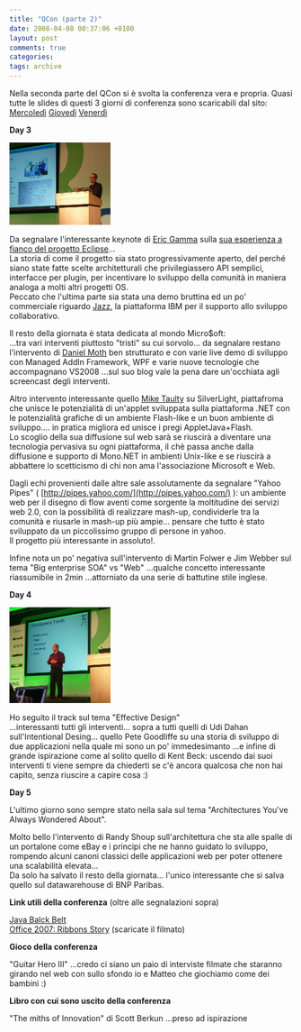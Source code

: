 ```yaml
---
title: "QCon (parte 2)"
date: 2008-04-08 00:37:06 +0100
layout: post
comments: true
categories:
tags: archive
---
```


Nella seconda parte del QCon si è svolta la conferenza vera e propria. Quasi tutte le slides di questi 3 giorni di conferenza sono scaricabili dal sito: [Mercoledì](http://jaoo.dk/london-2008/schedule/wednesday.jsp) [Giovedì](http://jaoo.dk/london-2008/schedule/thursday.jsp) [Venerdì](http://jaoo.dk/london-2008/schedule/friday.jsp)
<!--more-->

**Day 3**

[![Erich Gamma](/assets/images/posts_2008_qcon/imgp1707t.jpg)](/assets/images/posts_2008_qcon/imgp1707.jpg)

Da segnalare l'interessante keynote di [Eric Gamma](http://en.wikipedia.org/wiki/Erich_Gamma) sulla [sua esperienza a fianco del progetto Eclipse](http://jaoo.dk/london-2008/file?path=/qcon-london-2008/slides/ErichGamma_qcon2008.pdf)...  
La storia di come il progetto sia stato progressivamente aperto, del perché siano state fatte scelte architetturali che privilegiassero API semplici, interfacce per plugin, per incentivare lo sviluppo della comunità in maniera analoga a molti altri progetti OS.  
Peccato che l'ultima parte sia stata una demo bruttina ed un po' commerciale riguardo [Jazz](http://jazz.net), la piattaforma IBM per il supporto allo sviluppo collaborativo.

Il resto della giornata è stata dedicata al mondo Micro$oft:  
...tra vari interventi piuttosto "tristi" su cui sorvolo... da segnalare restano l'intervento di [Daniel Moth](http://www.danielmoth.com/Blog/) ben strutturato e con varie live demo di sviluppo con Managed AddIn Framework, WPF e varie nuove tecnologie che accompagnano VS2008 ...sul suo blog vale la pena dare un'occhiata agli screencast degli interventi.

Altro intervento interessante quello [Mike Taulty](http://mtaulty.com/) su SilverLight, piattafroma che unisce le potenzialità di un'applet sviluppata sulla piattaforma .NET con le potenzialità grafiche di un ambiente Flash-like e un buon ambiente di sviluppo.... in pratica migliora ed unisce i pregi AppletJava+Flash.  
Lo scoglio della sua diffusione sul web sarà se riuscirà a diventare una tecnologia pervasiva su ogni piattaforma, il chè passa anche dalla diffusione e supporto di Mono.NET in ambienti Unix-like e se riuscirà a abbattere lo scetticismo di chi non ama l'associazione Microsoft e Web.

Dagli echi provenienti dalle altre sale assolutamente da segnalare "Yahoo Pipes" ( [http://pipes.yahoo.com/](http://pipes.yahoo.com/) ): un ambiente web per il disegno di flow aventi come sorgente la moltitudine dei servizi web 2.0, con la possibilità di realizzare mash-up, condividerle tra la comunità e riusarle in mash-up più ampie... pensare che tutto è stato sviluppato da un piccolissimo gruppo di persone in yahoo.  
Il progetto più interessante in assoluto!.

Infine nota un po' negativa sull'intervento di Martin Folwer e Jim Webber sul tema "Big enterprise SOA" vs "Web" ...qualche concetto interessante riassumibile in 2min ...attorniato da una serie di battutine stile inglese.

**Day 4**

[![Kent Beck](/assets/images/posts_2008_qcon/imgp1729t.jpg)](/assets/images/posts_2008_qcon/imgp1729.jpg)

Ho seguito il track sul tema "Effective Design"  
...interessanti tutti gli interventi... sopra a tutti quelli di Udi Dahan sull'Intentional Desing... quello Pete Goodliffe su una storia di sviluppo di due applicazioni nella quale mi sono un po' immedesimanto ...e infine di grande ispirazione come al solito quello di Kent Beck: uscendo dai suoi interventi ti viene sempre da chiederti se c'è ancora qualcosa che non hai capito, senza riuscire a capire cosa :)

**Day 5**

L'ultimo giorno sono sempre stato nella sala sul tema "Architectures You've Always Wondered About".

Molto bello l'intervento di Randy Shoup sull'architettura che sta alle spalle di un portalone come eBay e i principi che ne hanno guidato lo sviluppo, rompendo alcuni canoni classici delle applicazioni web per poter ottenere una scalabilità elevata...  
Da solo ha salvato il resto della giornata... l'unico interessante che si salva quello sul datawarehouse di BNP Paribas.

**Link utili della conferenza** (oltre alle segnalazioni sopra)

[Java Balck Belt](http://www.javablackbelt.com/)  
[Office 2007: Ribbons Story](http://blogs.msdn.com/jensenh/archive/2008/03/12/the-story-of-the-ribbon.aspx) (scaricate il filmato)

**Gioco della conferenza**

"Guitar Hero III" ...credo ci siano un paio di interviste filmate che staranno girando nel web con sullo sfondo io e Matteo che giochiamo come dei bambini :)

**Libro con cui sono uscito della conferenza**

"The miths of Innovation" di Scott Berkun ...preso ad ispirazione
